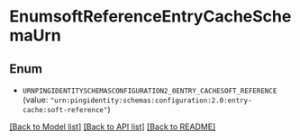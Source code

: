 # EnumsoftReferenceEntryCacheSchemaUrn

## Enum


* `URNPINGIDENTITYSCHEMASCONFIGURATION2_0ENTRY_CACHESOFT_REFERENCE` (value: `"urn:pingidentity:schemas:configuration:2.0:entry-cache:soft-reference"`)


[[Back to Model list]](../README.md#documentation-for-models) [[Back to API list]](../README.md#documentation-for-api-endpoints) [[Back to README]](../README.md)


